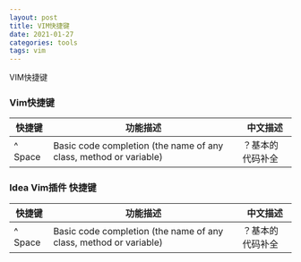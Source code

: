 ```yaml
---
layout: post
title: VIM快捷键
date: 2021-01-27
categories: tools
tags: vim
---
```

VIM快捷键



### Vim快捷键

| 快捷键  | 功能描述                                                     | 中文描述         |
| ------- | ------------------------------------------------------------ | ---------------- |
| ^ Space | Basic code completion (the name of any class, method or variable) | ？基本的代码补全 |

### Idea Vim插件 快捷键

| 快捷键  | 功能描述                                                     | 中文描述         |
| ------- | ------------------------------------------------------------ | ---------------- |
| ^ Space | Basic code completion (the name of any class, method or variable) | ？基本的代码补全 |


